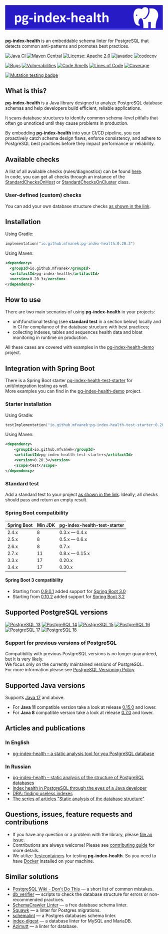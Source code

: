 # ![pg-index-health](https://github.com/mfvanek/pg-index-health/blob/master/logo.png "pg-index-health")

**pg-index-health** is an embeddable schema linter for PostgreSQL that detects common anti-patterns and promotes best practices.

[![Java CI](https://github.com/mfvanek/pg-index-health/actions/workflows/tests.yml/badge.svg)](https://github.com/mfvanek/pg-index-health/actions/workflows/tests.yml "Java CI")
[![Maven Central](https://img.shields.io/maven-central/v/io.github.mfvanek/pg-index-health.svg)](https://search.maven.org/artifact/io.github.mfvanek/pg-index-health/ "Maven Central")
[![License: Apache 2.0](https://img.shields.io/badge/License-Apache%202.0-blue.svg)](https://github.com/mfvanek/pg-index-health/blob/master/LICENSE "Apache License 2.0")
[![javadoc](https://javadoc.io/badge2/io.github.mfvanek/pg-index-health/javadoc.svg)](https://javadoc.io/doc/io.github.mfvanek/pg-index-health "javadoc")
[![codecov](https://codecov.io/gh/mfvanek/pg-index-health/branch/master/graph/badge.svg)](https://codecov.io/gh/mfvanek/pg-index-health)

[![Bugs](https://sonarcloud.io/api/project_badges/measure?project=mfvanek_pg-index-health&metric=bugs)](https://sonarcloud.io/summary/new_code?id=mfvanek_pg-index-health)
[![Vulnerabilities](https://sonarcloud.io/api/project_badges/measure?project=mfvanek_pg-index-health&metric=vulnerabilities)](https://sonarcloud.io/summary/new_code?id=mfvanek_pg-index-health)
[![Code Smells](https://sonarcloud.io/api/project_badges/measure?project=mfvanek_pg-index-health&metric=code_smells)](https://sonarcloud.io/summary/new_code?id=mfvanek_pg-index-health)
[![Lines of Code](https://sonarcloud.io/api/project_badges/measure?project=mfvanek_pg-index-health&metric=ncloc)](https://sonarcloud.io/summary/new_code?id=mfvanek_pg-index-health)
[![Coverage](https://sonarcloud.io/api/project_badges/measure?project=mfvanek_pg-index-health&metric=coverage)](https://sonarcloud.io/summary/new_code?id=mfvanek_pg-index-health)

[![Mutation testing badge](https://img.shields.io/endpoint?style=flat&url=https%3A%2F%2Fbadge-api.stryker-mutator.io%2Fgithub.com%2Fmfvanek%2Fpg-index-health%2Fmaster)](https://dashboard.stryker-mutator.io/reports/github.com/mfvanek/pg-index-health/master)

## What is this?

**pg-index-health** is a Java library designed to analyze PostgreSQL database schemas and help developers build efficient, reliable applications.

It scans database structures to identify common schema-level pitfalls that often go unnoticed until they cause problems in production.

By embedding **pg-index-health** into your CI/CD pipeline, you can proactively catch schema design flaws, enforce consistency, and adhere to PostgreSQL best practices before they impact performance or reliability.

## Available checks

A list of all available checks (rules/diagnostics) can be found [here](doc/available_checks.md).  
In code, you can get all checks through an instance of the [StandardChecksOnHost](pg-index-health-core/src/main/java/io/github/mfvanek/pg/core/checks/host/StandardChecksOnHost.java) or [StandardChecksOnCluster](pg-index-health/src/main/java/io/github/mfvanek/pg/health/checks/cluster/StandardChecksOnCluster.java) class.

### User-defined (custom) checks

You can add your own database structure checks [as shown in the link](doc/custom_checks.md).

## Installation

Using Gradle:

```kotlin
implementation("io.github.mfvanek:pg-index-health:0.20.3")
```

Using Maven:

```xml
<dependency>
  <groupId>io.github.mfvanek</groupId>
  <artifactId>pg-index-health</artifactId>
  <version>0.20.3</version>
</dependency>
```

## How to use

There are two main scenarios of using **pg-index-health** in your projects:
* unit\functional testing (see **standard test** in a section below) locally and in CI for compliance of the database structure with best practices;
* collecting indexes, tables and sequences health data and bloat monitoring in runtime on production.

All these cases are covered with examples in the [pg-index-health-demo](https://github.com/mfvanek/pg-index-health-demo) project.

## Integration with Spring Boot

There is a Spring Boot starter [pg-index-health-test-starter](spring-boot-integration%2Fpg-index-health-test-starter)
for unit/integration testing as well.  
More examples you can find in the [pg-index-health-demo](https://github.com/mfvanek/pg-index-health-demo) project.

### Starter installation

Using Gradle:

```kotlin
testImplementation("io.github.mfvanek:pg-index-health-test-starter:0.20.3")
```

Using Maven:

```xml
<dependency>
    <groupId>io.github.mfvanek</groupId>
    <artifactId>pg-index-health-test-starter</artifactId>
    <version>0.20.3</version>
    <scope>test</scope>
</dependency>
```

### Standard test

Add a standard test to your project [as shown in the link](doc/standard_test.md). Ideally, all checks should pass and return an empty result.

### Spring Boot compatibility

| Spring Boot | Min JDK | pg-index-health-test-starter |
|-------------|---------|------------------------------|
| 2.4.x       | 8       | 0.3.x — 0.4.x                |
| 2.5.x       | 8       | 0.5.x — 0.6.x                |
| 2.6.x       | 8       | 0.7.x                        |
| 2.7.x       | 11      | 0.8.x — 0.15.x               |
| 3.3.x       | 17      | 0.20.x                       |
| 3.4.x       | 17      | 0.30.x                       |

#### Spring Boot 3 compatibility

* Starting from [0.9.0.1](https://github.com/mfvanek/pg-index-health-test-starter/releases/tag/v.0.9.0.1)
  added support for [Spring Boot 3.0](https://github.com/spring-projects/spring-boot/wiki/Spring-Boot-3.0-Migration-Guide#auto-configuration-files)
* Starting from [0.10.2](https://github.com/mfvanek/pg-index-health-test-starter/releases/tag/v.0.10.2)
  added support for [Spring Boot 3.2](https://github.com/spring-projects/spring-framework/wiki/Upgrading-to-Spring-Framework-6.x#parameter-name-retention)

## Supported PostgreSQL versions

[![PostgreSQL 13](https://img.shields.io/badge/PostgreSQL-13-green.svg)](https://www.postgresql.org/about/news/postgresql-13-released-2077/ "PostgreSQL 13")
[![PostgreSQL 14](https://img.shields.io/badge/PostgreSQL-14-green.svg)](https://www.postgresql.org/about/news/postgresql-14-released-2318/ "PostgreSQL 14")
[![PostgreSQL 15](https://img.shields.io/badge/PostgreSQL-15-green.svg)](https://www.postgresql.org/about/news/postgresql-15-released-2526/ "PostgreSQL 15")
[![PostgreSQL 16](https://img.shields.io/badge/PostgreSQL-16-green.svg)](https://www.postgresql.org/about/news/postgresql-16-released-2715/ "PostgreSQL 16")
[![PostgreSQL 17](https://img.shields.io/badge/PostgreSQL-17-green.svg)](https://www.postgresql.org/about/news/postgresql-17-released-2936/ "PostgreSQL 17")
[![PostgreSQL 18](https://img.shields.io/badge/PostgreSQL-18-green.svg)](https://www.postgresql.org/about/news/postgresql-18-released-3142/ "PostgreSQL 18")

### Support for previous versions of PostgreSQL

Compatibility with previous PostgreSQL versions is no longer guaranteed, but it is very likely.  
We focus only on the currently maintained versions of PostgreSQL.  
For more information please see [PostgreSQL Versioning Policy](https://www.postgresql.org/support/versioning/).

## Supported Java versions

Supports [Java 17](https://www.java.com/en/) and above.

- For **Java 11** compatible version take a look at release [0.15.0](https://github.com/mfvanek/pg-index-health/releases/tag/v.0.15.0) and lower.
- For **Java 8** compatible version take a look at release [0.7.0](https://github.com/mfvanek/pg-index-health/releases/tag/v.0.7.0) and lower.

## Articles and publications

### In English

* [pg-index-health – a static analysis tool for you PostgreSQL database](https://dev.to/mfvanek/pg-index-health-a-static-analysis-tool-for-you-postgresql-database-2no5)

### In Russian

* [pg-index-health – static analysis of the structure of PostgreSQL databases](https://habr.com/ru/articles/871546/)
* [Index health in PostgreSQL through the eyes of a Java developer](https://habr.com/ru/post/490824/)
* [DBA: finding useless indexes](https://habr.com/ru/companies/tensor/articles/488104/)
* [The series of articles "Static analysis of the database structure"](https://habr.com/ru/articles/800121/)

## Questions, issues, feature requests and contributions

* If you have any question or a problem with the library, please [file an issue](https://github.com/mfvanek/pg-index-health/issues).
* Contributions are always welcome! Please see [contributing guide](CONTRIBUTING.md) for more details.
* We utilize [Testcontainers](https://www.testcontainers.org/) for testing **pg-index-health**. 
So you need to have [Docker](https://www.docker.com/) installed on your machine.

## Similar solutions

- [PostgreSQL Wiki - Don't Do This](https://wiki.postgresql.org/wiki/Don%27t_Do_This) — a short list of common mistakes.
- [db_verifier](https://github.com/sdblist/db_verifier) — scripts to check the database structure for errors or non-recommended practices.
- [SchemaCrawler Linter](https://www.schemacrawler.com/lint.html) — a free database schema linter.
- [Squawk](https://github.com/sbdchd/squawk) — a linter for Postgres migrations.
- [schemalint](https://github.com/kristiandupont/schemalint) — a Postgres databases schema linter.
- [index-digest](https://github.com/macbre/index-digest) — a database linter for MySQL and MariaDB.
- [Azimutt](https://azimutt.app/features/analysis) — a linter for database.
